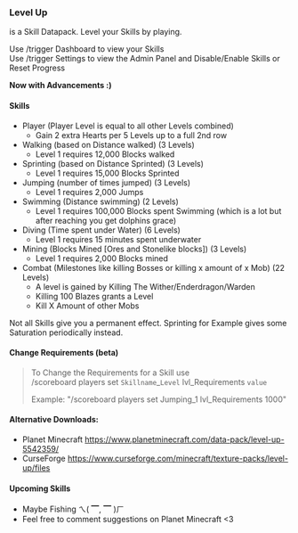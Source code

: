 ### Level Up  
is a Skill Datapack. Level your Skills by playing.  

Use /trigger Dashboard to view your Skills  
Use /trigger Settings to view the Admin Panel and Disable/Enable Skills or Reset Progress  

**Now with Advancements :)**

#### Skills
- Player (Player Level is equal to all other Levels combined)  
    - Gain 2 extra Hearts per 5 Levels up to a full 2nd row
- Walking (based on Distance walked) (3 Levels)  
    - Level 1 requires 12,000 Blocks walked  
- Sprinting (based on Distance Sprinted) (3 Levels)  
    -  Level 1 requires 15,000 Blocks Sprinted  
- Jumping (number of times jumped) (3 Levels)  
    - Level 1 requires 2,000 Jumps  
- Swimming (Distance swimming) (2 Levels)  
    - Level 1 requires 100,000 Blocks spent Swimming (which is a lot but after reaching you get dolphins grace)  
- Diving (Time spent under Water) (6 Levels)  
    - Level 1 requires 15 minutes spent underwater  
- Mining (Blocks Mined [​Ores and Stonelike blocks]) (3 Levels)  
    -  Level 1 requires 2,000 Blocks mined  
- Combat (Milestones like killing Bosses or killing x amount of x Mob)  (22 Levels)  
    - A level is gained by Killing The Wither/Enderdragon/Warden  
    - Killing 100 Blazes grants a Level  
    - Kill X Amount of other Mobs  

Not all Skills give you a permanent effect. Sprinting for Example gives some Saturation periodically instead.


#### Change Requirements (beta)
> To Change the Requirements for a Skill use  
> /scoreboard players set `Skillname`_`Level` lvl_Requirements `value`  
>
> Example:    "/scoreboard players set Jumping_1 lvl_Requirements 1000"  


#### Alternative Downloads:
- Planet Minecraft https://www.planetminecraft.com/data-pack/level-up-5542359/  
- CurseForge https://www.curseforge.com/minecraft/texture-packs/level-up/files  

#### Upcoming Skills
- Maybe Fishing ㄟ( ▔, ▔ )ㄏ  
- Feel free to comment suggestions on Planet Minecraft <3  
